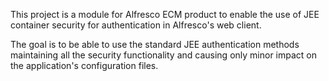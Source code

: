 This project is a module for Alfresco ECM product to enable the use of JEE container security for authentication in Alfresco's web client.

The goal is to be able to use the standard JEE authentication methods maintaining all the security functionality and causing only minor impact on the application's configuration files.